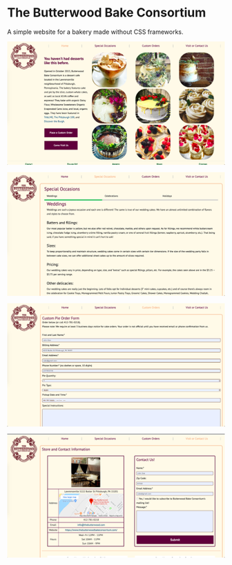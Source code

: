 # The Butterwood Bake Consortium
A simple website for a bakery made without CSS frameworks.

![alt text](https://github.com/austin-leung/The-Butterwood-Bake-Consortium/blob/master/images/home.png)

![alt text](https://github.com/austin-leung/The-Butterwood-Bake-Consortium/blob/master/images/special.png)

![alt text](https://github.com/austin-leung/The-Butterwood-Bake-Consortium/blob/master/images/custom.png)

![alt text](https://github.com/austin-leung/The-Butterwood-Bake-Consortium/blob/master/images/visit.png)

